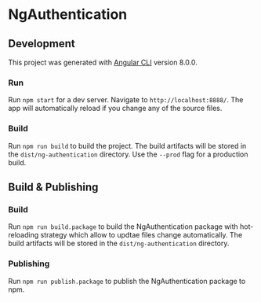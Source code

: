 # NgAuthentication 

## Development

This project was generated with [Angular CLI](https://github.com/angular/angular-cli) version 8.0.0.

### Run

Run `npm start` for a dev server. Navigate to `http://localhost:8888/`. The app will automatically reload if you change any of the source files.

### Build

Run `npm run build` to build the project. The build artifacts will be stored in the `dist/ng-authentication` directory. Use the `--prod` flag for a production build.

## Build & Publishing

### Build

Run `npm run build.package` to build the NgAuthentication package with hot-reloading strategy which allow to updtae files change automatically. The build artifacts will be stored in the `dist/ng-authentication` directory.

### Publishing

Run `npm run publish.package` to publish the NgAuthentication package to npm.
